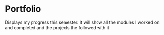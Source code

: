 # Portfolio
Displays my progress this semester. It will show all the modules I worked on and completed and the projects the followed with it

